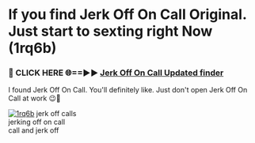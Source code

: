 # If you find Jerk Off On Call Original. Just start to sexting right Now (1rq6b)

<h3>🔴 CLICK HERE 🌐==►► <a href="https://tinyurl.com/mtbk5fxa" rel="nofollow">Jerk Off On Call Updated finder</a></h3>

I found Jerk Off On Call. You'll definitely like. Just don't open Jerk Off On Call at work 😉💬

[![1rq6b](https://i.imgur.com/Q8WKrnY.jpeg)](https://tinyurl.com/mtbk5fxa)
jerk off calls<br>
jerking off on call<br>
call and jerk off